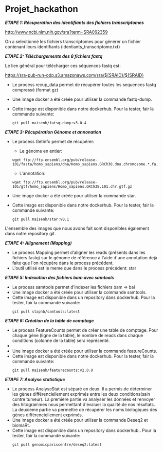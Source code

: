 # Projet_hackathon

***ETAPE 1: Récuperation des identifiants des fichiers transcriptomes***

http://www.ncbi.nlm.nih.gov/sra?term=SRA062359

On a selectionné les fichiers transcriptomes pour générer un fichier contenant leurs identifiants (identiants_transcriptome.txt)

***ETAPE 2: Téléchargements des 8 fichiers fastq***

Le lien général pour télécharger ces séquences fastq est: 

https://sra-pub-run-odp.s3.amazonaws.com/sra/${SRAID}/${SRAID} 

* Le process recup_data permet de récupérer toutes les sequences fastq compressé (format gz)
* Une image docker a été créée pour utiliser la commande fastq-dump. 
* Cette image est disponible dans notre dockerhub. Pour la tester, fair la commande suivante:


    ```
    git pull maisenh/fatsq-dump:v3.0.4
    ```

***ETAPE 3: Récupération Génome et annonation***

* Le process Getinfo permet de récupérer:
    * Le génome en entier:
    
    ```
    wget ftp://ftp.ensembl.org/pub/release-101/fasta/homo_sapiens/dna/Homo_sapiens.GRCh38.dna.chromosome.*.fa.gz
    ```
    
    
    * L'annotation:


    ```
    wget ftp://ftp.ensembl.org/pub/release-101/gtf/homo_sapiens/Homo_sapiens.GRCh38.101.chr.gtf.gz
    ```
* Une image docker a été créée pour utiliser la commande star. 
* Cette image est disponible dans notre dockerhub. Pour la tester, fair la commande suivante:
    ```
    git pull maisenh/star:v0.1
    ```
    
L'ensemble des images que nous avons fait sont disponibles également dans notre repository git.

***ETAPE 4: Alignement (Mapping)***

* Le process Mapping permet d'aligner les reads (présents dans les fichiers fastq) sur le génome de référence à l'aide d'une annotation dejà faite que l'on récupère dans le process précédent.
* L'outil utilisé est le meme que dans le process précédent: star

***ETAPE 5: Indexation des fichiers bam avec samtools***
* Le process samtools permet d'indexer les fichiers bam => bai
* Une image docker a été créée pour utiliser la commande samtools. 
* Cette image est disponible dans un repository dans dockerhub. Pour la tester, fair la commande suivante:
    ```
    git pull staphb/samtools:latest
    ```

***ETAPE 6: Création de la table de comptage***
* Le process FeatureCounts permet de créer une table de comptage. Pour chaque gène (ligne de la table), le nombre de reads dans chaque conditions (colonne de la table) sera représenté.
* 
* Une image docker a été créée pour utiliser la commande featureCounts. 
* Cette image est disponible dans notre dockerhub. Pour la tester, fair la commande suivante:
    ```
    git pull maisenh/featurecounts:v2.0.0
    ```
    
***ETAPE 7: Analyse statistique***
* Le process AnalyseStat est séparé en deux. Il a permis de déterminer les gènes différenciellement exprimés entre les deux conditions(sain contre tumeur). La première partie va analyser les données et renvoyer des hitogrammes nous permettant d'évaluer la qualité de nos résultats. La deuxieme partie va permettre de récupérer les noms biologiques des gènes différenciellement exprimés.
* Une image docker a été créée pour utiliser la commande Deseq2 et biomaRt. 
* Cette image est disponible dans  un repository dans dockerhub.. Pour la tester, fair la commande suivante:
    ```
    git pull genomicpariscentre/deseq2:latest
    
    
    ```
